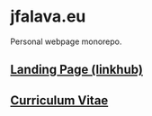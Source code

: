 # jfalava.eu

Personal webpage monorepo.

## [Landing Page (linkhub)](/linkhub)

## [Curriculum Vitae](/cv)
